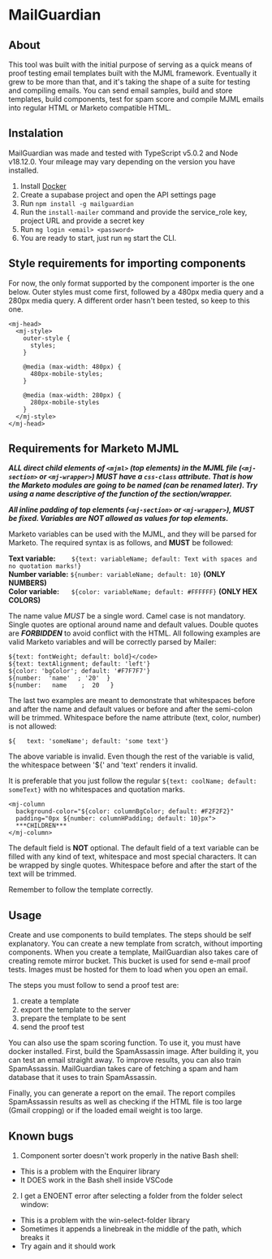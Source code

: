 # MailGuardian

## About

This tool was built with the initial purpose of serving as a quick means of proof testing email templates built with the MJML framework. Eventually it grew to be more than that, and it's taking the shape of a suite for testing and compiling emails. You can send email samples, build and store templates, build components, test for spam score and compile MJML emails into regular HTML or Marketo compatible HTML.

## Instalation

MailGuardian was made and tested with TypeScript v5.0.2 and Node v18.12.0. Your mileage may vary depending on the version you have installed.

1. Install [Docker](https://www.docker.com/)
2. Create a supabase project and open the API settings page
3. Run `npm install -g mailguardian`
4. Run the `install-mailer` command and provide the service_role key, project URL and provide a secret key
5. Run `mg login <email> <password>`
6. You are ready to start, just run `mg` start the CLI.

## Style requirements for importing components

For now, the only format supported by the component importer is the one below. Outer styles must come first, followed by a 480px media query and a 280px media query. A different order hasn't been tested, so keep to this one.

```
<mj-head>
  <mj-style>
    outer-style {
      styles;
    }

    @media (max-width: 480px) {
      480px-mobile-styles;
    }

    @media (max-width: 280px) {
      280px-mobile-styles
    }
  </mj-style>
</mj-head>
```

## Requirements for Marketo MJML

 ***ALL direct child elements of `<mjml>` (top elements) in the MJML file (`<mj-section>` or `<mj-wrapper>`) MUST have a `css-class` attribute. That is how the Marketo modules are going to be named (can be renamed later). Try using a name descriptive of the function of the section/wrapper.***

 ***All inline padding of top elements (`<mj-section>` or `<mj-wrapper>`), MUST be fixed. Variables are NOT allowed as values for top elements.***

Marketo variables can be used with the MJML, and they will be parsed for Marketo. The required syntax is as follows, and **MUST** be followed:

**Text variable:** &nbsp;&nbsp;&nbsp;&nbsp;&nbsp;&nbsp;&nbsp;`${text: variableName; default: Text with spaces and no quotation marks!}`\
**Number variable:** `${number: variableName; default: 10}` **(ONLY NUMBERS)**\
**Color variable:** &nbsp;&nbsp;&nbsp;&nbsp;&nbsp;`${color: variableName; default: #FFFFFF}` **(ONLY HEX COLORS)**
<!-- **HTML variable:** ${html: NAME; default: <html>something</html>} (ONLY HTML) -->

The name value *MUST* be a single word. Camel case is not mandatory. Single quotes are optional around name and default values. Double quotes are ***FORBIDDEN*** to avoid conflict with the HTML. All following examples are valid Marketo variables and will be correctly parsed by Mailer:

```
${text: fontWeight; default: bold}</code>
${text: textAlignment; default: 'left'}
${color: 'bgColor'; default: '#F7F7F7'}
${number:  'name'  ; '20'  }
${number:   name    ;  20   }
```

The last two examples are meant to demonstrate that whitespaces before and after the name and default values or before and after the semi-colon will be trimmed. Whitespace before the name attribute (text, color, number) is not allowed:

`${   text: 'someName'; default: 'some text'}`

The above variable is invalid. Even though the rest of the variable is valid, the whitespace between '${' and 'text' renders it invalid.

It is preferable that you just follow the regular `${text: coolName; default: someText}` with no whitespaces and quotation marks.

```
<mj-column
  background-color="${color: columnBgColor; default: #F2F2F2}"
  padding="0px ${number: columnHPadding; default: 10}px">
  ***CHILDREN***
</mj-column>
```



The default field is **NOT** optional. The default field of a text variable can be filled with any kind of text, whitespace and most special characters. It can be wrapped by single quotes. Whitespace before and after the start of the text will be trimmed.

Remember to follow the template correctly.

## Usage

Create and use components to build templates. The steps should be self explanatory. You can create a new template from scratch, without importing components. When you create a template, MailGuardian also takes care of creating remote mirror bucket. This bucket is used for send e-mail proof tests. Images must be hosted for them to load when you open an email.

The steps you must follow to send a proof test are:

1. create a template
2. export the template to the server
3. prepare the template to be sent
4. send the proof test

You can also use the spam scoring function. To use it, you must have docker installed. First, build the SpamAssassin image. After building it, you can test an email straight away. To improve results, you can also train SpamAssassin. MailGuardian takes care of fetching a spam and ham database that it uses to train SpamAssassin.

Finally, you can generate a report on the email. The report compiles SpamAssassin results as well as checking if the HTML file is too large (Gmail cropping) or if the loaded email weight is too large.

## Known bugs

1. Component sorter doesn't work properly in the native Bash shell:
  - This is a problem with the Enquirer library
  - It DOES work in the Bash shell inside VSCode

2. I get a ENOENT error after selecting a folder from the folder select window:
  - This is a problem with the win-select-folder library
  - Sometimes it appends a linebreak in the middle of the path, which breaks it
  - Try again and it should work